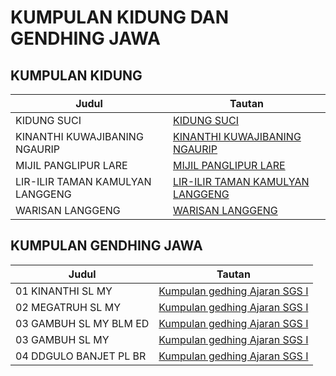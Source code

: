 # KUMPULAN KIDUNG DAN GENDHING JAWA

## KUMPULAN KIDUNG 

| Judul     | Tautan|
| ----------- | ----------------------------------------- |
| KIDUNG SUCI | [KIDUNG SUCI](https://www.youtube.com/embed/QTxxH_-Q8Rg) |
| KINANTHI KUWAJIBANING NGAURIP | [KINANTHI KUWAJIBANING NGAURIP](https://youtu.be/jG_yR0hTN_k) |
| MIJIL PANGLIPUR LARE | [MIJIL PANGLIPUR LARE](https://youtu.be/sMa0VTbo0rA) |
| LIR-ILIR TAMAN KAMULYAN LANGGENG | [LIR-ILIR TAMAN KAMULYAN LANGGENG](https://youtu.be/ufwgLCnk-ao) |
| WARISAN LANGGENG | [WARISAN LANGGENG](https://youtu.be/xGmJ_8rl_TY) |


<!-- |05 GAMBUH PL BR|[Kumpulan gedhing Ajaran SGS  I ]()|
|06 KINANTHI PL BR|[Kumpulan gedhing Ajaran SGS  I ]()|
|07 GIRISA PL 6   EDTN|[Kumpulan gedhing Ajaran SGS  I ]()|
|07 GIRISA PL 6|[Kumpulan gedhing Ajaran SGS  I ]()|
|07 GIRISA SL MY|[Kumpulan gedhing Ajaran SGS  I ]()|
|08 DDGULO PL 6|[Kumpulan gedhing Ajaran SGS  I ]()|
|09|[Kumpulan gedhing Ajaran SGS  I ]()|
|10 KINANTHI PL 6|[Kumpulan gedhing Ajaran SGS  I ]()|
|11 MIJIL|[Kumpulan gedhing Ajaran SGS  I ]()|
|12 MIJIL PL 6 WIGARINGTYAS|[Kumpulan gedhing Ajaran SGS  I ]()|
|12 MIJIL PL|[Kumpulan gedhing Ajaran SGS  I ]()| -->

## KUMPULAN GENDHING JAWA
| Judul     | Tautan|
| ----------- | ----------------------------------------- |
|01 KINANTHI SL MY|[Kumpulan gedhing Ajaran SGS  I ](https://youtu.be/hZyw_J08x4s)|
|02 MEGATRUH SL MY|[Kumpulan gedhing Ajaran SGS  I ](https://youtu.be/hZyw_J08x4s?t=960)|
|03 GAMBUH SL MY  BLM ED|[Kumpulan gedhing Ajaran SGS  I ](https://youtu.be/hZyw_J08x4s?t=1619)|
|03 GAMBUH SL MY|[Kumpulan gedhing Ajaran SGS  I ](https://youtu.be/hZyw_J08x4s?t=3065)|
|04 DDGULO BANJET PL BR|[Kumpulan gedhing Ajaran SGS  I ](https://youtu.be/hZyw_J08x4s?t=4413)|